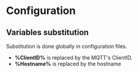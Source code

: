Configuration
=============

Variables substitution
----------------------

Substitution is done globally in configuration files.

* **%ClientID%** is replaced by the MQTT's ClientID. 
* **%Hostname%** is replaced by the hostname
